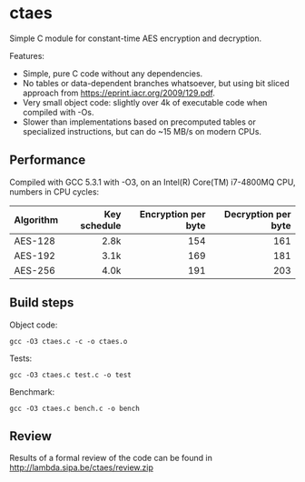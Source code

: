 ctaes
=====

Simple C module for constant-time AES encryption and decryption.

Features:

* Simple, pure C code without any dependencies.
* No tables or data-dependent branches whatsoever, but using bit sliced approach from <https://eprint.iacr.org/2009/129.pdf>.
* Very small object code: slightly over 4k of executable code when compiled with -Os.
* Slower than implementations based on precomputed tables or specialized instructions, but can do ~15 MB/s on modern CPUs.

Performance
-----------

Compiled with GCC 5.3.1 with -O3, on an Intel(R) Core(TM) i7-4800MQ CPU, numbers in CPU cycles:

| Algorithm | Key schedule | Encryption per byte | Decryption per byte |
| --------- | ------------:| -------------------:| -------------------:|
| AES-128   |         2.8k |                 154 |                 161 |
| AES-192   |         3.1k |                 169 |                 181 |
| AES-256   |         4.0k |                 191 |                 203 |

Build steps
-----------

Object code:

    gcc -O3 ctaes.c -c -o ctaes.o

Tests:

    gcc -O3 ctaes.c test.c -o test

Benchmark:

    gcc -O3 ctaes.c bench.c -o bench

Review
------

Results of a formal review of the code can be found in <http://lambda.sipa.be/ctaes/review.zip>
